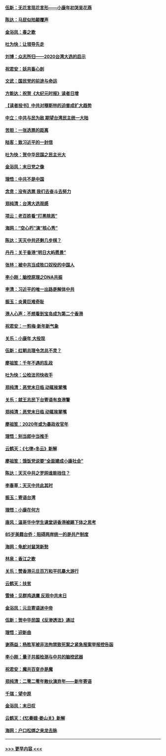 #### [伍新：无花言现花言形——小康年初哭吴花燕](../pages/nsc993/n11800044.md?t=01172222) 
#### [陈达：马屁似拍颠覆声](../pages/nsc993/n11800010.md?t=01172222) 
#### [金浴凤：春之歌](../pages/nsc993/n11797687.md?t=01172222) 
#### [吐为快：让领导先走](../pages/nsc993/n11797512.md?t=01172222) 
#### [刘博：众志所归——2020台湾大选的启示](../pages/nsc993/n11796878.md?t=01172222) 
#### [祝君安：妖共畜心剖](../pages/nsc993/n11794273.md?t=01172222) 
#### [文武：国民党的前途与命运](../pages/nsc993/n11794198.md?t=01172222) 
#### [方能达：祝贺《大纪元时报》读者日增](../pages/nsc993/n11793807.md?t=01172222) 
#### [【读者投书】中共对穆斯林的迫害成扩大趋势](../pages/nsc993/n11791371.md?t=01172222) 
#### [中立：中共与民为敌 期望台湾民主统一大陆](../pages/nsc993/n11790392.md?t=01172222) 
#### [苦胆：一张选票的距离](../pages/nsc993/n11788914.md?t=01172222) 
#### [陆客：致习近平的一封信](../pages/nsc993/n11788867.md?t=01172222) 
#### [吐为快：贺中华民国之民主光大](../pages/nsc993/n11788618.md?t=01172222) 
#### [金浴凤：末日党之像](../pages/nsc993/n11787475.md?t=01172222) 
#### [理悟：中共不是中国](../pages/nsc993/n11787463.md?t=01172222) 
#### [念贲：没有选票  我们去奋斗去努力](../pages/nsc993/n11787398.md?t=01172222) 
#### [郑纯清：台湾大选观感](../pages/nsc993/n11786210.md?t=01172222) 
#### [项云：老百姓看“打黑除恶”](../pages/nsc993/n11785398.md?t=01172222) 
#### [海网：“空心朽”演“核心秀”](../pages/nsc993/n11783874.md?t=01172222) 
#### [陈达：天灭中共还剩几步棋？](../pages/nsc993/n11783719.md?t=01172222) 
#### [丹丹：关于香港“明日大屿愿景”](../pages/nsc993/n11783273.md?t=01172222) 
#### [张林：被中共当成牲口奴役的中国人](../pages/nsc993/n11782397.md?t=01172222) 
#### [李小刚：脑控原理之DNA共振](../pages/nsc993/n11780962.md?t=01172222) 
#### [李清：习近平的唯一出路是解体中共](../pages/nsc993/n11780866.md?t=01172222) 
#### [振玉：炎黄巨难奇耻](../pages/nsc993/n11779632.md?t=01172222) 
#### [港人心声：不想看到宝岛成为第二个香港](../pages/nsc993/n11778817.md?t=01172222) 
#### [祝君安：一剪梅‧新年新气象](../pages/nsc993/n11776340.md?t=01172222) 
#### [关乐：小康年 大役现](../pages/nsc993/n11774213.md?t=01172222) 
#### [伍新：红朝总理令怎总不灵？](../pages/nsc993/n11770813.md?t=01172222) 
#### [廖祖笙：千年不遇的乱政](../pages/nsc993/n11770373.md?t=01172222) 
#### [吐为快：公检法司快收手](../pages/nsc993/n11770359.md?t=01172222) 
#### [郑纯清：恶党末日临 动辄挨掌嘴](../pages/nsc993/n11769912.md?t=01172222) 
#### [关乐：就王志民下台寄语有良港警](../pages/nsc993/n11769903.md?t=01172222) 
#### [郑纯清：恶党末日临 动辄挨掌嘴](../pages/nsc993/n11769356.md?t=01172222) 
#### [廖祖笙：2020年或为暴政收官年](../pages/nsc993/n11768216.md?t=01172222) 
#### [理悟：别当郎中当推手](../pages/nsc993/n11768243.md?t=01172222) 
#### [云鹤天：《七律▪冬云》新解](../pages/nsc993/n11768204.md?t=01172222) 
#### [廖祖笙：饿饭党说要“全面建成小康社会”](../pages/nsc993/n11767482.md?t=01172222) 
#### [陈达：天灭中共之罗网谁能挡住？](../pages/nsc993/n11767465.md?t=01172222) 
#### [李春草：天灭中共此其时](../pages/nsc993/n11767452.md?t=01172222) 
#### [振玉：寄语台湾](../pages/nsc993/n11767432.md?t=01172222) 
#### [理悟：小康在何方](../pages/nsc993/n11767394.md?t=01172222) 
#### [唐风：温哥华中学生课堂讲香港被踢下体之思考](../pages/nsc993/n11766848.md?t=01172222) 
#### [85岁美籍台侨：阻碍两岸统一的是共产制度](../pages/nsc993/n11765043.md?t=01172222) 
#### [海网：龟蛇对鼠哭新愁](../pages/nsc993/n11764895.md?t=01172222) 
#### [林泉：香江之歌](../pages/nsc993/n11764415.md?t=01172222) 
#### [关乐：赞香港元旦百万和平抗暴大游行](../pages/nsc993/n11764382.md?t=01172222) 
#### [云鹤天：扶贫](../pages/nsc993/n11764245.md?t=01172222) 
#### [雪绮：见群鸡退鹰  反观中共末日](../pages/nsc993/n11762112.md?t=01172222) 
#### [金浴凤：元旦寄语迷中帝](../pages/nsc993/n11761788.md?t=01172222) 
#### [伍新：贺中华民国《反渗透法》通过](../pages/nsc993/n11761994.md?t=01172222) 
#### [理悟：迎新曲](../pages/nsc993/n11761152.md?t=01172222) 
#### [谢燕益：杨胜军被非法拘禁致死案之紧急报案举报控告函](../pages/nsc993/n11756134.md?t=01172222) 
#### [李小刚：量子共振检测与中共的脑控武器](../pages/nsc993/n11754518.md?t=01172222) 
#### [祝君安：魔共百变亦是魔](../pages/nsc993/n11754469.md?t=01172222) 
#### [郑纯清：二零二零年散伙演弃年——新年寄语](../pages/nsc993/n11754195.md?t=01172222) 
#### [千瑞：望中原](../pages/nsc993/n11754159.md?t=01172222) 
#### [金浴凤：末日叹](../pages/nsc993/n11752359.md?t=01172222) 
#### [云鹤天：《忆秦娥‧娄山关》新解](../pages/nsc993/n11752348.md?t=01172222) 
#### [海网：户口松绑之来龙去脉](../pages/nsc993/n11752328.md?t=01172222) 

----
#### [ >>> 更早内容 <<< ](../indexes/nsc993-earlier.md)
